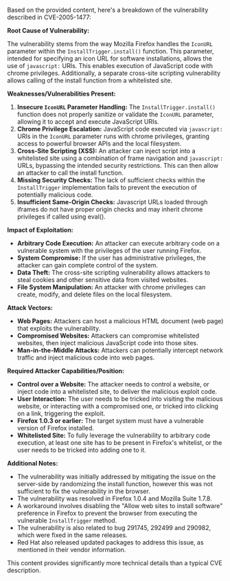 Based on the provided content, here's a breakdown of the vulnerability described in CVE-2005-1477:

**Root Cause of Vulnerability:**

The vulnerability stems from the way Mozilla Firefox handles the `IconURL` parameter within the `InstallTrigger.install()` function. This parameter, intended for specifying an icon URL for software installations, allows the use of `javascript:` URIs. This enables execution of JavaScript code with chrome privileges. Additionally, a separate cross-site scripting vulnerability allows calling of the install function from a whitelisted site.

**Weaknesses/Vulnerabilities Present:**

1.  **Insecure `IconURL` Parameter Handling:** The `InstallTrigger.install()` function does not properly sanitize or validate the `IconURL` parameter, allowing it to accept and execute JavaScript URIs.
2.  **Chrome Privilege Escalation:** JavaScript code executed via `javascript:` URIs in the `IconURL` parameter runs with chrome privileges, granting access to powerful browser APIs and the local filesystem.
3.  **Cross-Site Scripting (XSS):** An attacker can inject script into a whitelisted site using a combination of frame navigation and `javascript:` URLs, bypassing the intended security restrictions. This can then allow an attacker to call the install function.
4.  **Missing Security Checks:** The lack of sufficient checks within the `InstallTrigger` implementation fails to prevent the execution of potentially malicious code.
5. **Insufficient Same-Origin Checks:** Javascript URLs loaded through iframes do not have proper origin checks and may inherit chrome privileges if called using eval().

**Impact of Exploitation:**

*   **Arbitrary Code Execution:** An attacker can execute arbitrary code on a vulnerable system with the privileges of the user running Firefox.
*   **System Compromise:** If the user has administrative privileges, the attacker can gain complete control of the system.
*   **Data Theft:** The cross-site scripting vulnerability allows attackers to steal cookies and other sensitive data from visited websites.
*   **File System Manipulation:** An attacker with chrome privileges can create, modify, and delete files on the local filesystem.

**Attack Vectors:**

*   **Web Pages:** Attackers can host a malicious HTML document (web page) that exploits the vulnerability.
*   **Compromised Websites:** Attackers can compromise whitelisted websites, then inject malicious JavaScript code into those sites.
*   **Man-in-the-Middle Attacks:** Attackers can potentially intercept network traffic and inject malicious code into web pages.

**Required Attacker Capabilities/Position:**

*   **Control over a Website:** The attacker needs to control a website, or inject code into a whitelisted site, to deliver the malicious exploit code.
*   **User Interaction:** The user needs to be tricked into visiting the malicious website, or interacting with a compromised one, or tricked into clicking on a link, triggering the exploit.
*   **Firefox 1.0.3 or earlier:**  The target system must have a vulnerable version of Firefox installed.
* **Whitelisted Site:** To fully leverage the vulnerability to arbitrary code execution, at least one site has to be present in Firefox's whitelist, or the user needs to be tricked into adding one to it.

**Additional Notes:**

*   The vulnerability was initially addressed by mitigating the issue on the server-side by randomizing the install function, however this was not sufficient to fix the vulnerability in the browser.
*   The vulnerability was resolved in Firefox 1.0.4 and Mozilla Suite 1.7.8.
*   A workaround involves disabling the "Allow web sites to install software" preference in Firefox to prevent the browser from executing the vulnerable `InstallTrigger` method.
*   The vulnerability is also related to bug 291745, 292499 and 290982, which were fixed in the same releases.
* Red Hat also released updated packages to address this issue, as mentioned in their vendor information.

This content provides significantly more technical details than a typical CVE description.